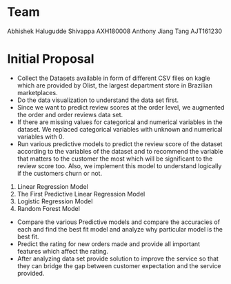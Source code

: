 # Team 
Abhishek Halugudde Shivappa      AXH180008
Anthony Jiang Tang               AJT161230
<h1>
      
# Initial Proposal 
* Collect the Datasets available in form of different CSV files on kagle which are provided by Olist, 
the largest department store in Brazilian marketplaces.
* Do the data visualization to understand the data set first.
* Since we want to predict review scores at the order level, we augmented the order and 
order reviews data set.
* If there are missing values for categorical and numerical variables in the dataset. 
We replaced categorical variables with unknown and numerical variables with 0.
* Run various predictive models to predict the review score of the dataset according to the variables of the dataset and to recommend the variable that matters to the customer the most which will be significant to the review score too. Also, we implement this model to understand logically if the customers churn or not. 
1.	Linear Regression Model
2.	The First Predictive Linear Regression Model
3.	Logistic Regression Model
4.	Random Forest Model
* Compare the various Predictive models and compare the accuracies of each and find the best fit model and analyze why particular model is the best fit.
* Predict the rating for new orders made and provide all important features which affect the rating. 
* After analyzing data set provide solution to improve the service so that they can bridge the gap between 
customer expectation and the service provided.
<h1>

